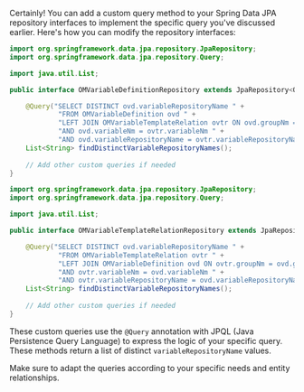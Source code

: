 Certainly! You can add a custom query method to your Spring Data JPA repository interfaces to implement the specific query you've discussed earlier. Here's how you can modify the repository interfaces:

```java
import org.springframework.data.jpa.repository.JpaRepository;
import org.springframework.data.jpa.repository.Query;

import java.util.List;

public interface OMVariableDefinitionRepository extends JpaRepository<OMVariableDefinition, Long> {

    @Query("SELECT DISTINCT ovd.variableRepositoryName " +
            "FROM OMVariableDefinition ovd " +
            "LEFT JOIN OMVariableTemplateRelation ovtr ON ovd.groupNm = ovtr.groupNm " +
            "AND ovd.variableNm = ovtr.variableNm " +
            "AND ovd.variableRepositoryName = ovtr.variableRepositoryName")
    List<String> findDistinctVariableRepositoryNames();
    
    // Add other custom queries if needed
}
```

```java
import org.springframework.data.jpa.repository.JpaRepository;
import org.springframework.data.jpa.repository.Query;

import java.util.List;

public interface OMVariableTemplateRelationRepository extends JpaRepository<OMVariableTemplateRelation, Long> {

    @Query("SELECT DISTINCT ovd.variableRepositoryName " +
            "FROM OMVariableTemplateRelation ovtr " +
            "LEFT JOIN OMVariableDefinition ovd ON ovtr.groupNm = ovd.groupNm " +
            "AND ovtr.variableNm = ovd.variableNm " +
            "AND ovtr.variableRepositoryName = ovd.variableRepositoryName")
    List<String> findDistinctVariableRepositoryNames();
    
    // Add other custom queries if needed
}
```

These custom queries use the `@Query` annotation with JPQL (Java Persistence Query Language) to express the logic of your specific query. These methods return a list of distinct `variableRepositoryName` values.

Make sure to adapt the queries according to your specific needs and entity relationships.